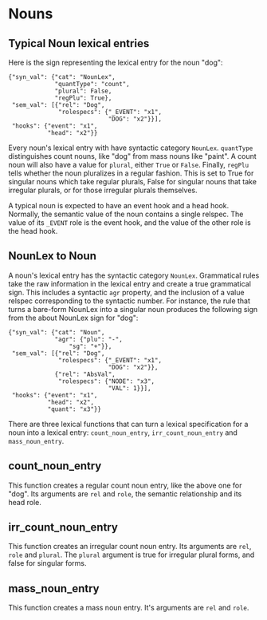 # Nouns

## Typical Noun lexical entries

Here is the sign representing the lexical entry for the noun "dog":

```
{"syn_val": {"cat": "NounLex",
             "quantType": "count",
             "plural": False,
             "regPlu": True},
 "sem_val": [{"rel": "Dog",
              "rolespecs": {"_EVENT": "x1",
                            "DOG": "x2"}}],
 "hooks": {"event": "x1",
           "head": "x2"}}
```
Every noun's lexical entry with have syntactic category `NounLex`. `quantType`
distinguishes count nouns, like "dog" from mass nouns like "paint". A count noun
will also have a value for `plural`, either `True` or `False`. Finally, `regPlu`
tells whether the noun pluralizes in a regular fashion. This is set to True for
singular nouns which take regular plurals, False for singular nouns that take
irregular plurals, or for those irregular plurals themselves.

A typical noun is expected to have an event hook and a head hook. Normally, the
semantic value of the noun contains a single relspec. The value of its `_EVENT`
role is the event hook, and the value of the other role is the head hook.

## NounLex to Noun

A noun's lexical entry has the syntactic category `NounLex`. Grammatical rules
take the raw information in the lexical entry and create a true grammatical
sign. This includes a syntactic `agr` property, and the inclusion of a value
relspec corresponding to the syntactic number. For instance, the rule that turns
a bare-form NounLex into a singular noun produces the following sign from the
about NounLex sign for "dog":

```
{"syn_val": {"cat": "Noun",
             "agr": {"plu": "-",
	             "sg": "+"}},
 "sem_val": [{"rel": "Dog",
              "rolespecs": {"_EVENT": "x1",
                            "DOG": "x2"}},
             {"rel": "AbsVal",
              "rolespecs": {"NODE": "x3",
                            "VAL": 1}}],
 "hooks": {"event": "x1",
           "head": "x2",
           "quant": "x3"}}
```
There are three lexical functions that can turn a lexical specification for a
noun into a lexical entry: `count_noun_entry`, `irr_count_noun_entry` and
`mass_noun_entry`.

## count_noun_entry

This function creates a regular count noun entry, like the above one for "dog".
Its arguments are `rel` and `role`, the semantic relationship and its head role.

## irr_count_noun_entry

This function creates an irregular count noun entry. Its arguments are `rel`,
`role` and `plural`. The `plural` argument is true for irregular plural forms,
and false for singular forms.

## mass_noun_entry

This function creates a mass noun entry. It's arguments are `rel` and `role`.
